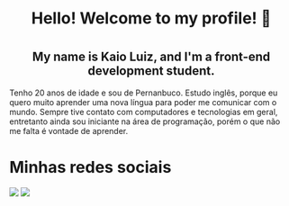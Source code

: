 <h1 align="center">
  Hello! Welcome to my profile! 👋
<h1>
  <h2 align="center">
   My name is Kaio Luiz, and I'm a front-end development student.
  </h2>
  
  Tenho 20 anos de idade e sou de Pernanbuco. Estudo inglês, porque eu quero muito aprender uma nova língua
  para poder me comunicar com o mundo. Sempre tive contato com computadores e tecnologias em geral, entretanto ainda
  sou iniciante na área de programação, porém o que não me falta é vontade de aprender.
  #
  <div>
  <h1>Minhas redes sociais</h1>
  <a href="https://www.instagram.com/kaio.luiz.3532/" target="_blank"><img src="https://img.shields.io/badge/-Instagram-%23E4405F?style=for-the-badge&logo=instagram&logoColor=white" target="_blank"></a>
  <a href="https://www.linkedin.com/in/kaio-luiz-692bb8217/" target="_blank"><img src="https://img.shields.io/badge/-LinkedIn-%230077B5?style=for-the-badge&logo=linkedin&logoColor=white" target="_blank"></a>
  </div>
<!--
**KaioLuiz03/KaioLuiz03** is a ✨ _special_ ✨ repository because its `README.md` (this file) appears on your GitHub profile.

Here are some ideas to get you started:

- 🔭 I’m currently working on ...
- 🌱 I’m currently learning ...
- 👯 I’m looking to collaborate on ...
- 🤔 I’m looking for help with ...
- 💬 Ask me about ...
- 📫 How to reach me: ...
- 😄 Pronouns: ...
- ⚡ Fun fact: ...
-->
